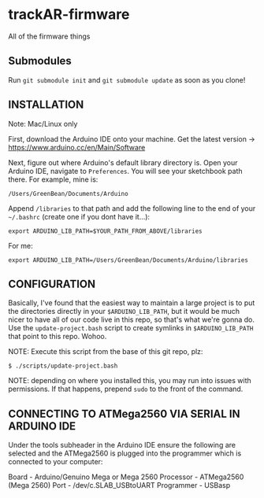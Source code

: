 # trackAR-firmware #

All of the firmware things


## Submodules ##

Run `git submodule init` and `git submodule update` as soon as you clone!

## INSTALLATION ##

Note: Mac/Linux only

First, download the Arduino IDE onto your machine. Get the latest version -> https://www.arduino.cc/en/Main/Software

Next, figure out where Arduino's default library directory is. Open your Arduino IDE, navigate to `Preferences`. You will see your sketchbook path there. For example, mine is:

~~~
/Users/GreenBean/Documents/Arduino
~~~

Append `/libraries` to that path and add the following line to the end of your `~/.bashrc` (create one if you dont have it...):

~~~
export ARDUINO_LIB_PATH=$YOUR_PATH_FROM_ABOVE/libraries
~~~

For me:
~~~
export ARDUINO_LIB_PATH=/Users/GreenBean/Documents/Arduino/libraries
~~~

## CONFIGURATION ##

Basically, I've found that the easiest way to maintain a large project is to put the directories directly in your `$ARDUINO_LIB_PATH`, but it would be much nicer to have all of our code live in this repo, so that's what we're gonna do. Use the `update-project.bash` script to create symlinks in `$ARDUINO_LIB_PATH` that point to this repo. Wohoo.

NOTE: Execute this script from the base of this git repo, plz:

~~~
$ ./scripts/update-project.bash
~~~

NOTE: depending on where you installed this, you may run into issues with permissions. If that happens, prepend
`sudo` to the front of the command.

## CONNECTING TO ATMega2560 VIA SERIAL IN ARDUINO IDE ##

Under the tools subheader in the Arduino IDE ensure the following are selected and the ATMega2560 is plugged into the programmer which is connected to your computer:

Board - Arduino/Genuino Mega or Mega 2560
Processor - ATMega2560 (Mega 2560)
Port - /dev/c.SLAB_USBtoUART
Programmer - USBasp



